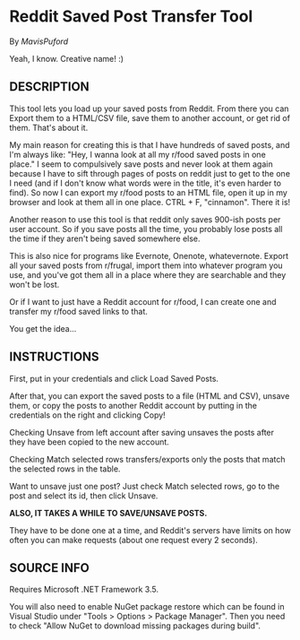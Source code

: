 # Reddit Saved Post Transfer Tool
By *MavisPuford*

Yeah, I know.  Creative name!  :)

## DESCRIPTION

This tool lets you load up your saved posts from Reddit.  From there you can Export them to a HTML/CSV file, save them to another account, or get rid of them.  That's about it.

My main reason for creating this is that I have hundreds of saved posts, and I'm always like:  "Hey, I wanna look at all my r/food saved posts in one place."  I seem to compulsively save posts and never look at them again because I have to sift through pages of posts on reddit just to get to the one I need (and if I don't know what words were in the title, it's even harder to find).  So now I can export my r/food posts to an HTML file, open it up in my browser and look at them all in one place.  CTRL + F, "cinnamon".  There it is!

Another reason to use this tool is that reddit only saves 900-ish posts per user account.  So if you save posts all the time, you probably lose posts all the time if they aren't being saved somewhere else.

This is also nice for programs like Evernote, Onenote, whatevernote. Export all your saved posts from r/frugal, import them into whatever program you use, and you've got them all in a place where they are searchable and they won't be lost.

Or if I want to just have a Reddit account for r/food, I can create one and transfer my r/food saved links to that.  

You get the idea...

## INSTRUCTIONS

First, put in your credentials and click Load Saved Posts.

After that, you can export the saved posts to a file (HTML and CSV), unsave them, or copy the posts to another Reddit account by putting in the credentials on the right and clicking Copy!

Checking Unsave from left account after saving unsaves the posts after they have been copied to the new account.

Checking Match selected rows transfers/exports only the posts that match the selected rows in the table.

Want to unsave just one post?  Just check Match selected rows, go to the post and select its id, then click Unsave.

**ALSO, IT TAKES A WHILE TO SAVE/UNSAVE POSTS.**

They have to be done one at a time, and Reddit's servers have limits on how often you can make requests (about one request every 2 seconds).

## SOURCE INFO
Requires Microsoft .NET Framework 3.5.

You will also need to enable NuGet package restore which can be found in Visual Studio under "Tools > Options > Package Manager". Then you need to check "Allow NuGet to download missing packages during build".
